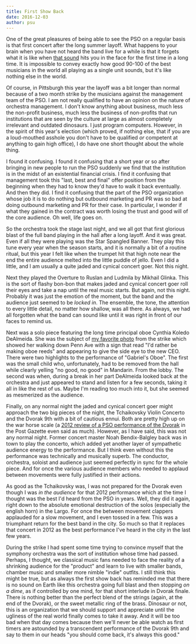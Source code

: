 ```yaml
---
title: First Show Back
date: 2016-12-03
author: psu
---
```


One of the great pleasures of being able to see the PSO on a regular basis is that first concert after the long summer layoff. What happens to your brain when you have not heard the band live for a while is that it forgets what it is like when <a href="http://mutable-states.com/the-sound-of-music.html">that sound</a> hits you in the face for the first time in a long time. It is impossible to convey exactly how good 90-100 of the best musicians in the world all playing as a single unit sounds, but it's like nothing else in the world.

Of course, in Pittsburgh this year the layoff was a bit longer than normal because of a two month strike by the musicians against the management team of the PSO. I am not really qualified to have an opinion on the nature of orchestra management. I don't know anything about business, much less the non-profit business, much less the business of non-profits that run institutions that are seen by the culture at large as almost completely irrelevant and outdated dinosaurs. I just program computers. However, in the spirit of this year's election (which proved, if nothing else, that if you are a loud-mouthed asshole you don't have to be qualified *or* competent at anything to gain high office), I do have one short thought about the whole thing.

I found it confusing. I found it confusing that a short year or so after bringing in new people to run the PSO suddenly we find that the institution is in the midst of an existential financial crisis. I find it confusing that management took this "last, best and final" offer position from the beginning when they had to know they'd have to walk it back eventually. And then they did. I find it confusing that the part of the PSO organization whose job it is to do nothing but outbound marketing and PR was so bad at doing outbound marketing and PR for their case. In particular, I wonder if what they gained in the contract was worth losing the trust and good will of the core audience. Oh well, life goes on.

So the orchestra took the stage last night, and we all got that first glorious blast of the full band playing in the hall after a long layoff. And it was great. Even if all they were playing was the Star Spangled Banner. They play this tune every year when the season starts, and it is normally a bit of a routine ritual, but this year I felt like when the trumpet hit that high note near the end the entire audience melted into the little puddle of jello. Even I did a little, and I am usually a quite jaded and cynical concert goer. Not this night.

Next they played the Overture to Ruslan and Ludmila by Mikhail Glinka. This is the sort of flashy bon-bon that makes jaded and cynical concert goer roll their eyes and take a nap until the real music starts. But again, not this night. Probably it was just the emotion of the moment, but the band and the audience just seemed to be *locked in*. The ensemble, the tone, the attention to every little detail, no matter how shallow, was all there. As always, we had all forgotten what the band can sound like until it was right in front of our faces to remind us.

Next was a solo piece featuring the long time principal oboe Cynthia Koledo DeAlmeida. She was the subject of <a href="http://pbs.twimg.com/media/CvOIFnzWcAA2PaV.jpg">my favorite photo</a> from the strike which showed her walking down Penn Ave with a sign that read "I'd rather be making oboe reeds" and appearing to give the side eye to the new CEO. There were two highlights to the performance of  "Gabriel's Oboe". The first was the small child who, unfortunately, had to be removed from the hall while clearly yelling "no good, no good" in Mandarin. From the lobby. The second was when, during a break in her part DeAlmeida looked back at the orchestra and just appeared to stand and listen for a few seconds, taking it all in like the rest of us. Maybe I'm reading too much into it, but she seemed as mesmerized as the audience.

Finally, on any normal night the jaded and cynical concert goer might approach the two big pieces of the night, the Tchaikovsky Violin Concerto and the Dvorak 9th with a bit of cautious ennui. Both are pretty high up on the war horse scale (a <a href="http://www.post-gazette.com/music/2012/09/22/Concert-review-Dvorak-s-From-the-New-World-opens-a-new-PSO-season/stories/201209220151">2012 review of a PSO performance of the Dvorak</a> in the Post Gazette even said as much). However, as I have said, this was not any normal night. Former concert master Noah Bendix-Balgley back was in town to play the concerto, which added yet another layer of sympathetic audience energy to the performance. But I think even without this the performance was technically and musically superb. The conductor, orchestra, soloist and audience just seemed perfectly in sync for the whole piece. And for once the various audience members who needed to applaud between movements were fully justified in their actions.

As good as the Tchaikovsky was, I was not prepared for the Dvorak even though I was *in the audience* for that 2012 performance which at the time I thought was the best I'd heard from the PSO in years. Well, they did it again, right down to the absolute emotional destruction of the solos (especially the english horn) in the Largo. For once the between movement clappers applauded for a slow movement, and I even tossed in a few. This was a triumphant return for the best band in the city. So much so that it replaces that concert in 2012 as the best performance I've heard in the city in the last few years. 

During the strike I had spent some time trying to convince myself that the symphony orchestra was the sort of institution whose time had passed. Perhaps, I thought, we classical music fans needed to face the reality of a shrinking audience for the "product" and learn to live with smaller bands, chamber music and smaller more nimble "indie" outfits. I still think this might be true, but as always the first show back has reminded me that there is no sound on Earth like this orchestra going full blast and then stopping *on a dime*, as if controlled by one mind, for that short interlude in Dvorak finale. There is nothing better than the perfect blend of the strings (again, at the end of the Dvorak), or the sweet metallic ring of the brass. Dinosaur or not, this is an organization that we should support and appreciate until the ugliness of the real world finally comes to take it away. And it will be too bad when that day comes because then we'll never be able watch as first timers are astounded by a transcendent performance of the Dvorak 9th and say to them in our heads "you should come back, it's always this good."

